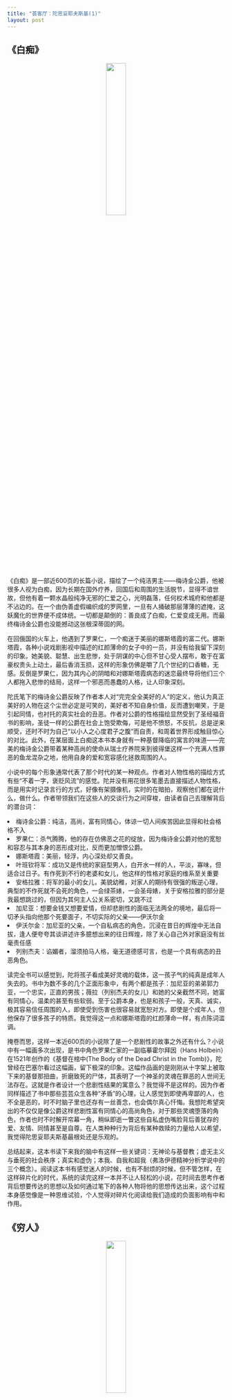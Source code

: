 ```yaml
---
title: "荟客厅：陀思妥耶夫斯基(1)"
layout: post
---
```


## 《白痴》


<p align="center">
  <img src="http://linhui.org/images/posts/idiot.png"  width="30%" />
</p>

<p> 《白痴》是一部近600页的长篇小说，描绘了一个纯洁男主——梅诗金公爵，他被很多人视为白痴，因为长期在国外疗养，回国后和周围的生活脱节，显得不谙世故，但他有着一颗水晶般纯净无邪的仁爱之心，光明磊落，任何权术城府和他都是不沾边的。在一个由伪善虚假编织成的罗网里，一旦有人捅破那层薄薄的遮掩，这妖魔化的世界便不成体统。一切都是颠倒的：善良成了白痴，仁爱变成无用。而最终梅诗金公爵也没能撼动这张根深蒂固的网。</p>

<p> 在回俄国的火车上，他遇到了罗果仁，一个痴迷于美丽的娜斯塔霞的富二代。娜斯塔霞，各种小说戏剧影视中描述的红颜薄命的女子中的一员，并没有给我留下深刻的印象。她美貌、聪慧、出生悲惨，处于阴谋的中心但不甘心受人摆布，敢于在富豪权贵头上动土，最后香消玉损，这样的形象仿佛是嚼了几个世纪的口香糖，无感。反倒是罗果仁，因为其内心的阴暗和对娜斯塔霞病态的迷恋最终导将他们三个人都拖入悲惨的结局，这样一个邪恶而愚蠢的人格，让人印象深刻。</p>

<p> 陀氏笔下的梅诗金公爵反映了作者本人对“完完全全美好的人”的定义，他认为真正美好的人物在这个尘世必定是可笑的，美好者不知自身价值，反而遭到嘲笑，于是引起同情，也衬托的真实社会的丑恶。作者对公爵的性格描绘显然受到了圣经福音书的影响，圣徒一样的公爵在社会上饱受欺侮，可是他不愤怒，不反抗，总是逆来顺受，还时不时为自己“以小人之心度君子之腹”而自责，和周着世界形成触目惊心的对比。此外，在某层面上白痴这本书本身就有一种基督降临的寓言的味道——完美的梅诗金公爵带着某种高尚的使命从瑞士疗养院来到彼得堡这样一个充满人性罪恶的鱼龙混杂之地，他用自身的爱和宽容感化拯救周围的人。</p>


<p> 小说中的每个形象通常代表了那个时代的某一种观点。作者对人物性格的描绘方式有些“不着一字，褒贬风流”的感觉。陀并没有用花很多笔墨去直接描述人物性格，而是用实时记录言行的方式，好像有架摄像机，实时的在暗拍，观察他们都在说什么，做什么。作者带领我们在这些人的交谈行为之间穿梭，由读者自己去理解背后的潜台词：</p> 

<li> 梅诗金公爵：纯洁，高尚，富有同情心，体谅一切人间疾苦因此显得和社会格格不入</li>
<li>罗果仁：杀气腾腾，他的存在仿佛恶之花的绽放，因为梅诗金公爵对他的宽恕和容忍与其本身的恶形成对比，反而更加憎恨公爵。</li>
<li>娜斯塔霞：美丽，轻浮，内心深处却又善良。</li>
<li>叶班钦将军：成功又是传统的家庭型男人，白开水一样的人，平淡，寡味，但适合过日子。有作死到不行的老婆和女儿，他这样的性格对家庭的维系至关重要</li>
<li>安格拉雅：将军的最小的女儿，美貌幼稚，对家人的期待有很强的叛逆心理，典型的不作死就不会死的角色，一会绿茶婊，一会圣母婊，关于安格拉雅的部分是我最想跳过的，但因为其何主人公关系密切，又跳不过</li>
<li>加尼亚：想要金钱又想要爱情，但却悲剧性的面临无法两全的境地，最后将一切矛头指向他那个死要面子，不切实际的父亲——伊沃尔金</li>
<li>伊沃尔金：加尼亚的父亲，一个自私病态的角色，沉浸在昔日的辉煌中无法自拔，逢人便夸夸其谈讲述许多臆想出来的往日辉煌，除了关心自己外对家庭没有丝毫责任感</li>
<li>列别杰夫：谄媚者，溜须拍马人格，毫无道德感可言，也是一个具有病态的丑恶角色。</li>

<p> 读完全书可以感觉到，陀将孩子看成美好灵魂的载体，这一孩子气的纯真是成年人失去的。书中为数不多的几个正面形象中，有两个都是孩子：加尼亚的弟弟郭力亚，一个忠实，正直的男孩；薇拉（列别杰夫的女儿）和她的父亲截然不同，她富有同情心，温柔的甚至有些软弱。至于公爵本身，也是和孩子一般，天真、诚实，极其容易信任周围的人，即使受到伤害也很容易就宽恕对方。即使是个成年人，但他保存了很多孩子的特质。我觉得这一点和娜斯塔霞的红颜薄命一样，有点陈词滥调。</p>

<p> 掩卷而思，这样一本近600页的小说除了是一个悲剧性的故事之外还有什么？小说中有一幅画多次出现，是书中角色罗果仁家的一副临摹霍尔拜因（Hans Holbein）在1521年创作的《基督在棺中(The Body of the Dead Christ in the Tomb)》，陀曾经在巴塞尔看过这幅画，留下极深的印象。这幅作品画的是刚刚从十字架上被取下来的基督那扭曲，折磨致死的尸体，其表明了一个神圣的灵魂在罪恶的人世间无法存在。这就是作者设计一个悲剧性结果的寓意么？我觉得不是这样的。因为作者同样描述了书中那些芸芸众生各种“矛盾”的心理，让人感觉到即使再卑鄙的人，也不全是恶的，时不时脑子里也还存有一丝善念，也会偶尔真心忏悔。我想陀希望突出的不仅仅是像公爵这样悲剧性富有同情心的高尚角色，对于那些灵魂堕落的角色，作者也时不时解开帘幕一角，稍纵即逝一瞥这些自私虚伪嘴脸背后善犹存的爱、友情、同情甚至是自尊。在人类种种行为背后有某种救赎的力量给人以希望，我觉得陀思妥耶夫斯基最根处还是乐观的。</p>
<p> 总结起来，这本书读下来我的脑中有这样一些关键词：无神论与基督教；虚无主义与垂死的社会秩序；真实和虚伪；本我、自我和超我（弗洛伊德精神分析学说中的三个概念）。阅读这本书有感觉迷人的时候，也有不耐烦的时候，但不管怎样，在这样碎片化的时代，系统的读完这样一本并不让人轻松的小说，花时间去思考作者背后想要传达的思想以及如何通过笔下的各种人物将他的思想传达出来，这个过程本身感觉像是一种思维试验，个人觉得对碎片化阅读给我们造成的负面影响有中和作用。</p>


##  《穷人》

<p align="center">
  <img src="http://linhui.org/images/posts/ThePoor.png"  width="30%" />
</p>

<p>这是陀思妥耶夫斯基在1845年发表的一部中篇小说，陀突破了之前俄国文坛集中在地主贵族庄园的局限，开始将笔锋扩大到“小人物”身上。《穷人》中的主人公马卡尔.杰武什金就是这样的典型人物。他是沙皇衙门里的小官吏，没有靠山，在衙门里做薪水菲薄的抄写工作，凭工作卖力、字体端正挣钱，常常衣食不周。表面上逆来顺受的杰武什金的灵魂里还存有爱情的火焰。孤女瓦尔瓦拉德痛苦遭遇引发了杰武什金灵魂深处的激情，他竭力保护瓦尔瓦拉不受坏人的侮辱，他身上的一切美好品质和孱弱的斗志都因为他热爱瓦尔瓦拉而被调动起来，由此可以看书，这些“小人物”所以胆小怕事，逆来顺受，并非生性如此，而是受环境压迫所致。我觉得杰武什金对瓦尔瓦拉的感情不是情欲上的，而是精神上的。这个孤女满足了杰武什金感情上和道德上的需求，他觉得因为帮助她而使得自己的生命不仅仅是为了活着，而有了一种叫做意义的东西。然而到最后，在社会环境的重压下，瓦尔瓦拉还是被阴险奸诈的商人夺走，这让杰武什金悲痛不已。这篇我并不推荐，因为觉得并没有很特别的地方，陀显然很喜欢书信体，而且书中的人物表述自己的时候总是极为拖沓。让我想起一个美国同事告诉我他在俄罗斯工作那一年适应那边交流文化的艰辛。看来俄国人讲话比中国人要绕得多。</p>


##  《白夜》

<p align="center">
  <img src="http://linhui.org/images/posts/WhiteNight.png"  width="30%" />
</p>

<p>这是陀思妥耶夫斯基的另外一篇中篇，比《穷人》乐观多了，但终归是一个遁世者自作死沦为备胎的故事。主人公是彼得堡的穷知识分子，由于看不惯周围人的庸俗无聊、尔虞我诈宁愿把自己孤立起来，不与人接触，编织种种幻想，晚上在街道上信步乱走，和没有生命的房屋对话。有一个晚上他偶然看见一个年轻的姑娘倚着沿河的栏杆抽泣，便开始安慰女主，他的真诚渐渐获得的少女的信任。于是少女将自己如何爱上之前的房客，这个房客如何与她相约一年之后回到彼得堡等等一一告诉男主。姑娘梨花带雨的讲述深深打动了这个幻想家的心，于是他接连四个晚上陪伴姑娘在河边等房客，无可救药的走上了备胎的道路。最后那个房客带走了女主，顺利做实了男主备胎的桂冠。如果不把这个中篇当作写景和写人物性格心理自白的艺术品看的话，我极其不推荐这篇，情节没有什么动人心弦的地方，也没有什么特别的哲学思考，文风还是一贯的磨叽，磨叽，磨叽。</p>


